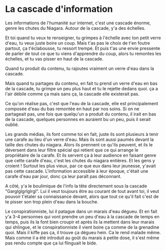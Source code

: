 # La cascade d'information

<!-- Vous avez entendu parler des facebook papers ? -->

Les informations de l'humanité sur internet, c'est une cascade énorme, genre les chutes du Niagara. Autour de la cascade, y'a des échelles.

Et toi quand tu veux te renseigner, tu grimpes à l'échelle avec ton petit verre d'eau, tu veux juste boire un coup. Mais t'as pas le choix de t'en foutre partout, ça t'éclabousse, tu ressort trempé. Et puis t'as une envie pressente de parler de tout ce que tu viens d'apprendre du coup, alors tu remontes les échelles, et tu vas pisser en haut de la cascade.

Quand tu produit du contenu, tu rajoutes vraiment un verre d'eau dans la cascade.

Mais quand tu partages du contenu, en fait tu prend un verre d'eau en bas de la cascade, tu grimpe un peu plus haut et tu le rejette dedans quoi. ça a l'air débile comme ça mais sans ça, la cascade elle existerait pas.

Ce qu'on réalise pas, c'est que l'eau de la cascade, elle est principalement composée d'eau du bas remontée en haut par nos soins. Si on ne partageait pas, une fois que quelqu'un a produit du contenu, il irait en bas de la cascade, quelques personnes en auraient bu un peu, puis il serait oublié.

Les grands médias, ils font comme toi en fait, juste ils sont plusieurs à tenir une carafe au lieu d'un verre d'eau. Mais ils sont aussi paumés devant la taille des chutes du niagara.
Alors ils prennent ce qu'ils peuvent, et ils le déversent dans leur filtre spécial qui retient que ce qui arrange le propriétaire de la carafe.
Et ils servent ça à leur audience en faisant genre que cette carafe d'eau, c'est les chutes du niagara entières. Et les gens y croient ! Surtout les plus vieux, par ce que eux dans leur jeunesse, y'avait pas cette cascade. L'information accessible à leur époque, c'était une carafe d'eau par jour, donc ça leur paraît pas déconnant.

A côté, y'a le boulimique de l'info la tête directement sous la cascade "Garglglgrlglrgl". Lui il veut toujours être au courant de tout avant toi, il veut pouvoir t'étaler sa connaissance devant, alors que tout ce qu'il fait c'est de te pisser son trop plein d'eau dans la bouche.

Le conspirationniste, lui il patague dans un marais d'eau dégueu. Et en fait y'a 3-4 personnes qui vont prendre un peu d'eau à la cascade de temps en temps, puis ils la font bien croupir et après ils la mettent dans leur marais qui shlingue, et le conspirationniste il vient boire ça comme de la grenadine quoi.
Mais il kiffe pas ça, il trouve ça dégueu hein. Ca le rend malade même. Mais comme il a été introduit au goût du marais à petite dose, il s'est même pas rendu compte que ça lui flinguait le bide.
